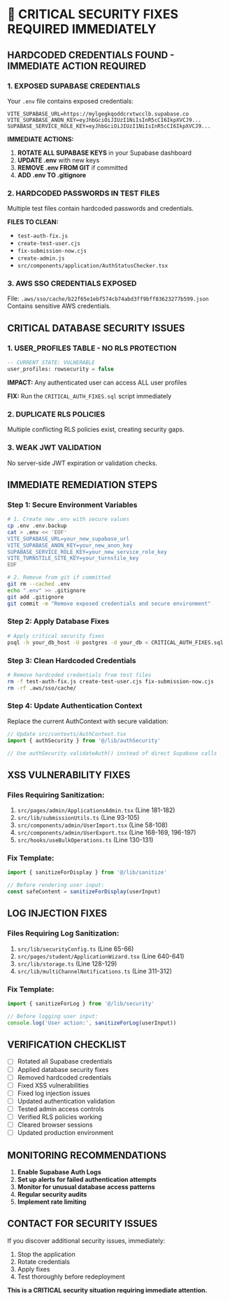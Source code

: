 # 🚨 CRITICAL SECURITY FIXES REQUIRED IMMEDIATELY

## HARDCODED CREDENTIALS FOUND - IMMEDIATE ACTION REQUIRED

### 1. **EXPOSED SUPABASE CREDENTIALS**
Your `.env` file contains exposed credentials:
```
VITE_SUPABASE_URL=https://mylgegkqoddcrxtwcclb.supabase.co
VITE_SUPABASE_ANON_KEY=eyJhbGciOiJIUzI1NiIsInR5cCI6IkpXVCJ9...
SUPABASE_SERVICE_ROLE_KEY=eyJhbGciOiJIUzI1NiIsInR5cCI6IkpXVCJ9...
```

**IMMEDIATE ACTIONS:**
1. **ROTATE ALL SUPABASE KEYS** in your Supabase dashboard
2. **UPDATE .env** with new keys
3. **REMOVE .env FROM GIT** if committed
4. **ADD .env TO .gitignore**

### 2. **HARDCODED PASSWORDS IN TEST FILES**
Multiple test files contain hardcoded passwords and credentials.

**FILES TO CLEAN:**
- `test-auth-fix.js`
- `create-test-user.cjs` 
- `fix-submission-now.cjs`
- `create-admin.js`
- `src/components/application/AuthStatusChecker.tsx`

### 3. **AWS SSO CREDENTIALS EXPOSED**
File: `.aws/sso/cache/b22f65e1ebf574cb74abd3ff9bff83623277b599.json`
Contains sensitive AWS credentials.

## CRITICAL DATABASE SECURITY ISSUES

### 1. **USER_PROFILES TABLE - NO RLS PROTECTION**
```sql
-- CURRENT STATE: VULNERABLE
user_profiles: rowsecurity = false
```
**IMPACT:** Any authenticated user can access ALL user profiles

**FIX:** Run the `CRITICAL_AUTH_FIXES.sql` script immediately

### 2. **DUPLICATE RLS POLICIES**
Multiple conflicting RLS policies exist, creating security gaps.

### 3. **WEAK JWT VALIDATION**
No server-side JWT expiration or validation checks.

## IMMEDIATE REMEDIATION STEPS

### Step 1: Secure Environment Variables
```bash
# 1. Create new .env with secure values
cp .env .env.backup
cat > .env << 'EOF'
VITE_SUPABASE_URL=your_new_supabase_url
VITE_SUPABASE_ANON_KEY=your_new_anon_key
SUPABASE_SERVICE_ROLE_KEY=your_new_service_role_key
VITE_TURNSTILE_SITE_KEY=your_turnstile_key
EOF

# 2. Remove from git if committed
git rm --cached .env
echo ".env" >> .gitignore
git add .gitignore
git commit -m "Remove exposed credentials and secure environment"
```

### Step 2: Apply Database Fixes
```bash
# Apply critical security fixes
psql -h your_db_host -U postgres -d your_db < CRITICAL_AUTH_FIXES.sql
```

### Step 3: Clean Hardcoded Credentials
```bash
# Remove hardcoded credentials from test files
rm -f test-auth-fix.js create-test-user.cjs fix-submission-now.cjs
rm -rf .aws/sso/cache/
```

### Step 4: Update Authentication Context
Replace the current AuthContext with secure validation:

```typescript
// Update src/contexts/AuthContext.tsx
import { authSecurity } from '@/lib/authSecurity'

// Use authSecurity.validateAuth() instead of direct Supabase calls
```

## XSS VULNERABILITY FIXES

### Files Requiring Sanitization:
1. `src/pages/admin/ApplicationsAdmin.tsx` (Line 181-182)
2. `src/lib/submissionUtils.ts` (Line 93-105)
3. `src/components/admin/UserImport.tsx` (Line 58-108)
4. `src/components/admin/UserExport.tsx` (Line 168-169, 196-197)
5. `src/hooks/useBulkOperations.ts` (Line 130-131)

### Fix Template:
```typescript
import { sanitizeForDisplay } from '@/lib/sanitize'

// Before rendering user input:
const safeContent = sanitizeForDisplay(userInput)
```

## LOG INJECTION FIXES

### Files Requiring Log Sanitization:
1. `src/lib/securityConfig.ts` (Line 65-66)
2. `src/pages/student/ApplicationWizard.tsx` (Line 640-641)
3. `src/lib/storage.ts` (Line 128-129)
4. `src/lib/multiChannelNotifications.ts` (Line 311-312)

### Fix Template:
```typescript
import { sanitizeForLog } from '@/lib/security'

// Before logging user input:
console.log('User action:', sanitizeForLog(userInput))
```

## VERIFICATION CHECKLIST

- [ ] Rotated all Supabase credentials
- [ ] Applied database security fixes
- [ ] Removed hardcoded credentials
- [ ] Fixed XSS vulnerabilities
- [ ] Fixed log injection issues
- [ ] Updated authentication validation
- [ ] Tested admin access controls
- [ ] Verified RLS policies working
- [ ] Cleared browser sessions
- [ ] Updated production environment

## MONITORING RECOMMENDATIONS

1. **Enable Supabase Auth Logs**
2. **Set up alerts for failed authentication attempts**
3. **Monitor for unusual database access patterns**
4. **Regular security audits**
5. **Implement rate limiting**

## CONTACT FOR SECURITY ISSUES
If you discover additional security issues, immediately:
1. Stop the application
2. Rotate credentials
3. Apply fixes
4. Test thoroughly before redeployment

**This is a CRITICAL security situation requiring immediate attention.**